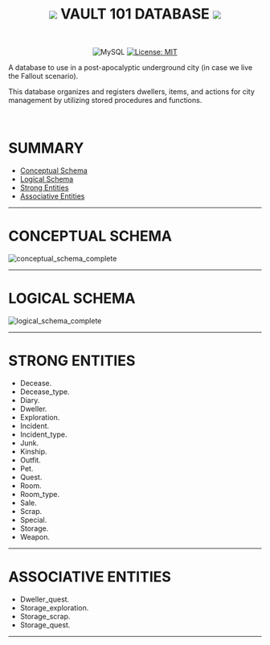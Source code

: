 <h1 align='center'>
  <img src="https://icongr.am/material/database.svg?size=30&color=127369">
  VAULT 101 DATABASE
  <img src="https://icongr.am/material/database.svg?size=30&color=127369">
</h1>

</br>

<div align='center'>

  ![MySQL](https://img.shields.io/badge/mysql-127369.svg?style=for-the-badge&logo=mysql&logoColor=white)
  [![License: MIT](https://img.shields.io/badge/License-MIT-127369.svg?style=for-the-badge)](https://opensource.org/licenses/MIT)

</div>

A database to use in a post-apocalyptic underground city (in case we live the Fallout scenario).

This database organizes and registers dwellers, items, and actions for city management by utilizing stored procedures and functions.

</br>


# SUMMARY

- [Conceptual Schema](#conceptual-schema)
- [Logical Schema](#logical-schema)
- [Strong Entities](#strong-entities)
- [Associative Entities](#associative-entities)
<!--
- [Dicionário](#dicionário-de-dados)
- [Conexão](#conexão)
-->
---

# CONCEPTUAL SCHEMA

![conceptual_schema_complete](https://github.com/dropeMag/db_vault_101/assets/107576199/1699ed53-f898-4ba5-9330-bd9f238616c7)

---

# LOGICAL SCHEMA

![logical_schema_complete](https://github.com/dropeMag/db_vault_101/assets/107576199/bace0978-3077-4282-8ab1-264b03457e8c)

---

# STRONG ENTITIES

- Decease.
- Decease_type.
- Diary.
- Dweller.
- Exploration.
- Incident.
- Incident_type.
- Junk.
- Kinship.
- Outfit.
- Pet.
- Quest.
- Room.
- Room_type.
- Sale.
- Scrap.
- Special.
- Storage.
- Weapon.

---

# ASSOCIATIVE ENTITIES

- Dweller_quest.
- Storage_exploration.
- Storage_scrap.
- Storage_quest.

---
<!--
# DICIONÁRIO DE DADOS

Segue o [link](https://github.com/dropeMag/projeto_final_curso_DBA/wiki/Dicion%C3%A1rio-de-Dados) do Wiki para visualizar o dicionário completo.

---

# CONEXÃO

## Informações

O visitante terá a oportunidade de realizar apenas o **SELECT** nas tabelas.

A database está nomeada como **railway**.

A plataforma de hospedagem possui certas limitações, portanto, o banco de dados pode ficar fora em determinados períodos, mas em poucos dias regressará!

## Dados

`HOST:` containers-us-west-124.railway.app

`PORT:` 6172

`USER:` visita

`SENHA:` 1234

## Requisitos

- Possuir um SGBD em sua máquina;
- Conexão estável com a internet;
- Conhecimentos básicos de DQL (Data Query Language).

## Passo a Passo

1. Abra o SGBD de sua preferência;
2. Inicie uma nova conexão com os dados fornecidos;
3. Realize as consultas que desejar.
-->



